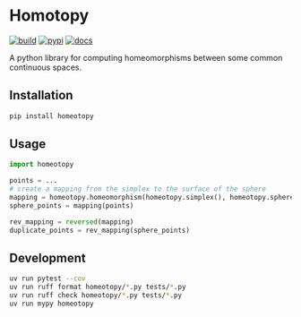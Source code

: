 # Homotopy

[![build](https://github.com/erikbrinkman/homeotopy/actions/workflows/python-package.yml/badge.svg)](https://github.com/erikbrinkman/homeotopy/actions/workflows/python-package.yml)
[![pypi](https://img.shields.io/pypi/v/homeotopy)](https://pypi.org/project/homeotopy/)
[![docs](https://img.shields.io/badge/api-docs-blue)](https://erikbrinkman.github.io/homeotopy)

A python library for computing homeomorphisms between some common continuous
spaces.

## Installation

```sh
pip install homeotopy
```

## Usage

```py
import homeotopy

points = ...
# create a mapping from the simplex to the surface of the sphere
mapping = homeotopy.homeomorphism(homeotopy.simplex(), homeotopy.sphere())
sphere_points = mapping(points)

rev_mapping = reversed(mapping)
duplicate_points = rev_mapping(sphere_points)
```

## Development

```sh
uv run pytest --cov
uv run ruff format homeotopy/*.py tests/*.py
uv run ruff check homeotopy/*.py tests/*.py
uv run mypy homeotopy
```
